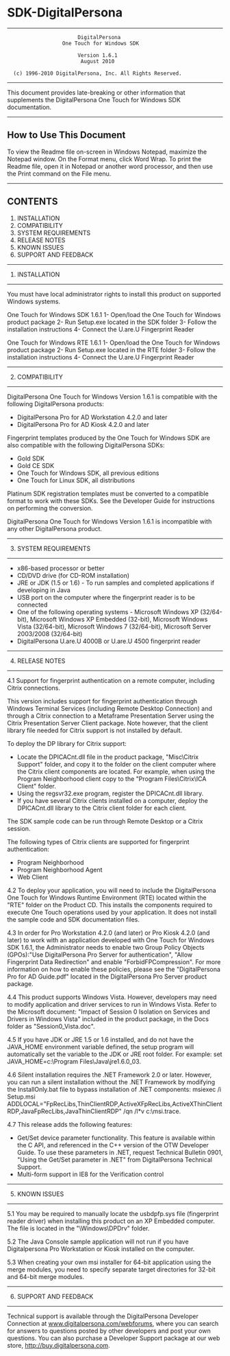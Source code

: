 # SDK-DigitalPersona
-------------------------------------------------------------------

                           DigitalPersona
                      One Touch for Windows SDK

                           Version 1.6.1
                            August 2010
				
      (c) 1996-2010 DigitalPersona, Inc. All Rights Reserved. 
-------------------------------------------------------------------

This document provides late-breaking or other information that supplements the DigitalPersona One Touch for Windows SDK documentation.


-------------------------
How to Use This Document
-------------------------

To view the Readme file on-screen in Windows Notepad, maximize the Notepad window. On the Format menu, click Word Wrap. To print the Readme file, open it in Notepad or another word processor, and then use the Print command on the File menu.


---------
CONTENTS
---------

1.   INSTALLATION
2.   COMPATIBILITY
3.   SYSTEM REQUIREMENTS
4.   RELEASE NOTES     
5.   KNOWN ISSUES      
6.   SUPPORT AND FEEDBACK

 
----------------
1. INSTALLATION
----------------

You must have local administrator rights to install this product on supported Windows systems.

One Touch for Windows SDK 1.6.1
1- Open/load the One Touch for Windows product package
2- Run Setup.exe located in the SDK folder
3- Follow the installation instructions
4- Connect the U.are.U Fingerprint Reader

One Touch for Windows RTE 1.6.1
1- Open/load the One Touch for Windows product package 
2- Run Setup.exe located in the RTE folder
3- Follow the installation instructions
4- Connect the U.are.U Fingerprint Reader


-----------------
2. COMPATIBILITY
-----------------

DigitalPersona One Touch for Windows Version 1.6.1 is compatible with the following DigitalPersona products:

- DigitalPersona Pro for AD Workstation 4.2.0 and later
- DigitalPersona Pro for AD Kiosk 4.2.0 and later

Fingerprint templates produced by the One Touch for Windows SDK are also compatible with the following DigitalPersona SDKs:

- Gold SDK
- Gold CE SDK
- One Touch for Windows SDK, all previous editions
- One Touch for Linux SDK, all distributions

Platinum SDK registration templates must be converted to a compatible format to work with these SDKs. See the Developer Guide for instructions on performing the conversion. 

DigitalPersona One Touch for Windows Version 1.6.1 is incompatible with any other DigitalPersona product.


-----------------------
3. SYSTEM REQUIREMENTS
-----------------------

- x86-based processor or better
- CD/DVD drive (for CD-ROM installation)
- JRE or JDK (1.5 or 1.6) - To run samples and completed applications if developing in Java
- USB port on the computer where the fingerprint reader is to be connected
- One of the following operating systems - Microsoft Windows XP (32/64-bit), Microsoft Windows XP Embedded (32-bit), Microsoft Windows Vista (32/64-bit), Microsoft Windows 7 (32/64-bit), Microsoft Server 2003/2008 (32/64-bit)
- DigitalPersona U.are.U 4000B or U.are.U 4500 fingerprint reader


-----------------
4. RELEASE NOTES
-----------------

4.1 Support for fingerprint authentication on a remote computer, including Citrix connections.

This version includes support for fingerprint authentication through Windows Terminal Services (including Remote Desktop Connection) and through a Citrix connection to a Metaframe Presentation Server using the Citrix Presentation Server Client package. Note however, that the client library file needed for Citrix support is not installed by default.

To deploy the DP library for Citrix support:

- Locate the DPICACnt.dll file in the product package, "Misc\Citrix Support" folder, and copy it to the folder on the client computer where the Citrix client components are located. For example, when using the Program Neighborhood client copy to the "Program Files\Citrix\ICA Client" folder. 
- Using the regsvr32.exe program, register the DPICACnt.dll library.
- If you have several Citrix clients installed on a computer, deploy the DPICACnt.dll library to the Citrix client folder for each client.

The SDK sample code can be run through Remote Desktop or a Citrix session.

The following types of Citrix clients are supported for fingerprint authentication:

- Program Neighborhood
- Program Neighborhood Agent
- Web Client

4.2 To deploy your application, you will need to include the DigitalPersona One Touch for Windows Runtime Environment (RTE) located within the "RTE" folder on the Product CD. This installs the components required to execute One Touch operations used by your application. It does not install the sample code and SDK documentation files.

4.3 In order for Pro Workstation 4.2.0 (and later) or Pro Kiosk 4.2.0 (and later) to work with an application developed with One Touch for Windows SDK 1.6.1, the Administrator needs to enable two Group Policy Objects (GPOs):"Use DigitalPersona Pro Server for authentication", "Allow Fingerprint Data Redirection" and enable "ForbidFPCompression". For more information on how to enable these policies, please see the "DigitalPersona Pro for AD Guide.pdf" located in the DigitalPersona Pro Server product package.

4.4 This product supports Windows Vista. However, developers may need to modify application and driver services to run in Windows Vista. Refer to the Microsoft document: "Impact of Session 0 Isolation on Services and Drivers in Windows Vista" included in the product package, in the Docs folder as "Session0_Vista.doc".

4.5 If you have JDK or JRE 1.5 or 1.6 installed, and do not have the JAVA_HOME environment variable defined, the setup program will automatically set the variable to the JDK or JRE root folder. For example: set JAVA_HOME=c:\Program Files\Java\jre1.6.0_03.

4.6 Silent installation requires the .NET Framework 2.0 or later. However, you can run a silent installation without the .NET Framework by modifying the InstallOnly.bat file to bypass installation of .NET components:
msiexec /i Setup.msi ADDLOCAL="FpRecLibs,ThinClientRDP,ActiveXFpRecLibs,ActiveXThinClientRDP,JavaFpRecLibs,JavaThinClientRDP" /qn /l*v c:\msi.trace.

4.7 This release adds the following features:
- Get/Set device parameter functionality. This feature is available within the C API, and referenced in the C++ version of the OTW Developer Guide. To use these parameters in .NET, request Technical Bulletin 0901, "Using the Get/Set parameter in .NET" from DigitalPersona Technical Support.
- Multi-form support in IE8 for the Verification control



----------------
5. KNOWN ISSUES 
----------------

5.1 You may be required to manually locate the usbdpfp.sys file (fingerprint reader driver) when installing this product on an XP Embedded computer. The file is located in the "\Windows\DPDrv" folder.

5.2 The Java Console sample application will not run if you have Digitalpersona Pro Workstation or Kiosk installed on the computer.

5.3 When creating your own msi installer for 64-bit application using the merge modules, you need to specify separate target directories for 32-bit and 64-bit merge modules.


------------------------
6. SUPPORT AND FEEDBACK
------------------------

Technical support is available through the DigitalPersona Developer Connection at www.digitalpersona.com/webforums, where you can search for answers to questions posted by other developers and post your own questions. You can also purchase a Developer Support package at our web store, http://buy.digitalpersona.com.
